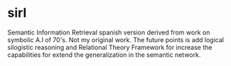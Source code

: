 # sirI
Semantic Information Retrieval spanish version derived from work on symbolic A.I of 70's.
Not my original work. The future points is add logical silogistic reasoning and Relational
Theory Framework for increase the capabilities for extend the generalization in the 
semantic network.
